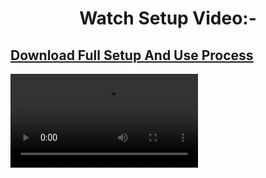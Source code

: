<p align="center" style="text-align:center">
  <h1 align="center">Watch Setup Video:-</h1>
 
## [Download Full Setup And Use Process](https://github.com/Technical-Robot/ADB-Tool-For-PC/raw/main/How_to_Use_ADB-Video.mp4)

![](How_to_Use_ADB-Video.mp4)
